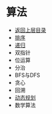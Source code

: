 # 算法

* [返回上层目录](../data-structures-and-algorithms.md)
* [排序](sort/sort.md)
* [递归](recursion/recursion.md)
* 双指针
* 位运算
* 分治
* BFS与DFS
* 贪心
* 回溯
* [动态规划](dynamic-programming/dynamic-programming.md)
* 数学算法

